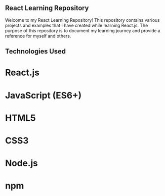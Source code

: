 ## React Learning Repository

Welcome to my React Learning Repository! This repository contains various projects and examples that I have created while learning React.js. The purpose of this repository is to document my learning journey and provide a reference for myself and others.

## Technologies Used
# React.js
# JavaScript (ES6+)
# HTML5
# CSS3
# Node.js
# npm